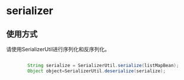 # serializer


## 使用方式

请使用SerializerUtil进行序列化和反序列化。

``` java

        String serialize = SerializerUtil.serialize(listMapBean);
        Object object=SerializerUtil.deserialize(serialize);

```
